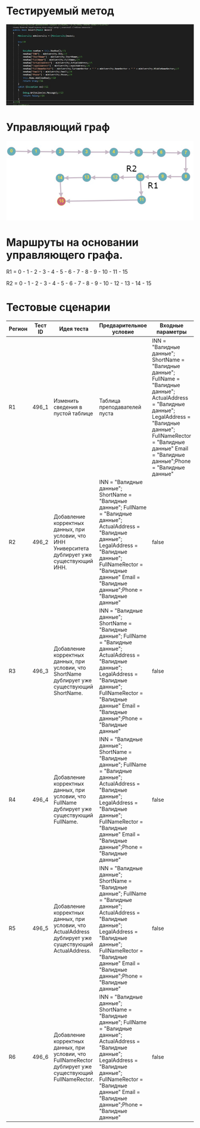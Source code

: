 # Тестируемый метод
![alt text](code.png "Тестируемый метод")
# Управляющий граф
![alt text](graph.png "Управляющий граф")
# Маршруты на основании управляющего графа.

R1 = 0 - 1 - 2 - 3 - 4 - 5 - 6 - 7 - 8 - 9 - 10 - 11 - 15

R2 = 0 - 1 - 2 - 3 - 4 - 5 - 6 - 7 - 8 - 9 - 10 - 12 - 13 - 14 - 15  

# Тестовые сценарии
|Регион|Тест ID|Идея теста|Предварительное условие|Входные параметры|Ожидаемый результат|
| --- | --- | --- | --- | --- | --- |
|R1|496_1|Изменить сведения в пустой таблице |Таблица преподавателей пуста |INN = "Валидные данные"; ShortName = "Валидные данные"; FullName = "Валидные данные"; ActualAddress = "Валидные данные"; LegalAddress = "Валидные данные"; FullNameRector = "Валидные данные" Email = "Валидные данные";Phone = "Валидные данные"|false|
|R2|496_2|Добавление корректных данных, при условии, что ИНН Университета дублирует уже существующий ИНН.|INN = "Валидные данные"; ShortName = "Валидные данные"; FullName = "Валидные данные"; ActualAddress = "Валидные данные"; LegalAddress = "Валидные данные"; FullNameRector = "Валидные данные" Email = "Валидные данные";Phone = "Валидные данные"|false |
|R3|496_3|Добавление корректных данных, при условии, что ShortName дублирует уже существующий ShortName.|INN = "Валидные данные"; ShortName = "Валидные данные"; FullName = "Валидные данные"; ActualAddress = "Валидные данные"; LegalAddress = "Валидные данные"; FullNameRector = "Валидные данные" Email = "Валидные данные";Phone = "Валидные данные"|false |
|R4|496_4|Добавление корректных данных, при условии, что FullName дублирует уже существующий FullName.|INN = "Валидные данные"; ShortName = "Валидные данные"; FullName = "Валидные данные"; ActualAddress = "Валидные данные"; LegalAddress = "Валидные данные"; FullNameRector = "Валидные данные" Email = "Валидные данные";Phone = "Валидные данные"|false |
|R5|496_5|Добавление корректных данных, при условии, что ActualAddress дублирует уже существующий ActualAddress.|INN = "Валидные данные"; ShortName = "Валидные данные"; FullName = "Валидные данные"; ActualAddress = "Валидные данные"; LegalAddress = "Валидные данные"; FullNameRector = "Валидные данные" Email = "Валидные данные";Phone = "Валидные данные"|false |
|R6|496_6|Добавление корректных данных, при условии, что FullNameRector дублирует уже существующий FullNameRector.|INN = "Валидные данные"; ShortName = "Валидные данные"; FullName = "Валидные данные"; ActualAddress = "Валидные данные"; LegalAddress = "Валидные данные"; FullNameRector = "Валидные данные" Email = "Валидные данные";Phone = "Валидные данные"|false |
